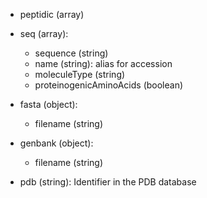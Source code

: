 - peptidic (array<object>)

- seq (array<object>):

  - sequence (string)
  - name (string): alias for accession
  - moleculeType (string)
  - proteinogenicAminoAcids (boolean)

- fasta (object):

  - filename (string)

- genbank (object):
  - filename (string)
- pdb (string): Identifier in the PDB database
